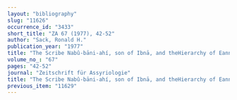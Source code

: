 ```yaml
---
layout: "bibliography"
slug: "11626"
occurrence_id: "3433"
short_title: "ZA 67 (1977), 42-52"
author: "Sack, Ronald H."
publication_year: "1977"
title: "The Scribe Nabû-bāni-ahí, son of Ibnā, and theHierarchy of Eanna as seen in theErech Contracts"
volume_no_: "67"
pages: "42-52"
journal: "Zeitschrift für Assyriologie"
title: "The Scribe Nabû-bāni-ahí, son of Ibnā, and theHierarchy of Eanna as seen in theErech Contracts"
previous_item: "11629"
---
```

